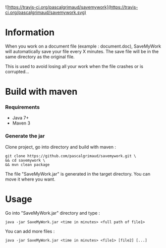![https://travis-ci.org/pascalgrimaud/savemywork](https://travis-ci.org/pascalgrimaud/savemywork.svg)



# Information

When you work on a document file (example : document.doc), SaveMyWork
will automatically save your file every X minutes. The save file will
be in the same directory as the original file.

This is used to avoid losing all your work when the file crashes or is corrupted...



# Build with maven

### Requirements

* Java 7+
* Maven 3


### Generate the jar

Clone project, go into directory and build with maven :

```
git clone https://github.com/pascalgrimaud/savemywork.git \
&& cd savemywork \
&& mvn clean package
```

The file "SaveMyWork.jar" is generated in the target directory. You can move it where you want.



# Usage

Go into "SaveMyWork.jar" directory and type :
```
java -jar SaveMyWork.jar <time in minutes> <full path of file1>
```

You can add more files :
```
java -jar SaveMyWork.jar <time in minutes> <file1> [file2] [...]
```

